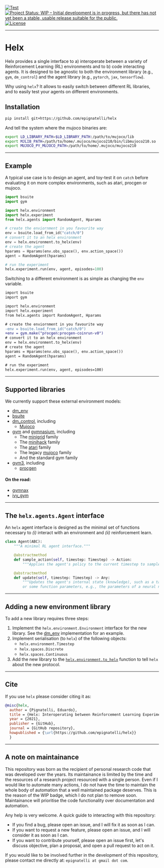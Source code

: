 [![Test](https://github.com/epignatelli/helx/actions/workflows/test.yml/badge.svg)](https://github.com/epignatelli/helx/actions/workflows/test.yml)
[![Project Status: WIP – Initial development is in progress, but there has not yet been a stable, usable release suitable for the public.](https://www.repostatus.org/badges/latest/wip.svg)](https://www.repostatus.org/#wip)
[![License](https://img.shields.io/badge/License-Apache%202.0-blue.svg)](https://opensource.org/licenses/Apache-2.0)

--------------

# Helx

Helx provides a single interface to a) interoperate between a variety of Reinforcement Learning (RL) environments and to b) code interacting agents.
It is designed to be agnostic to both the environment library (e.g., `gym`, `dm_control`) and the agent library (e.g., `pytorch`, `jax`, `tensorflow`).

Why using `helx`? It allows to easily switch between different RL libraries, and to easily test your agents on different environments.

## Installation
```bash
pip install git+https://github.com/epignatelli/helx
```

And tell the system where the mujoco binaries are:
```bash
export LD_LIBRARY_PATH=$LD_LIBRARY_PATH:/path/to/mujoco/lib
export MJLIB_PATH=/path/to/home/.mujoco/mujoco210/bin/libmujoco210.so
export MUJOCO_PY_MUJOCO_PATH=/path/to/home/.mujoco/mujoco210
```

---
## Example

A typical use case is to design an agent, and toy-test it on `catch` before evaluating it on more complex environments, such as atari, procgen or mujoco.

```python
import bsuite
import gym

import helx.environment
import helx.experiment
from helx.agents import RandomAgent, Hparams

# create the enviornment in you favourite way
env = bsuite.load_from_id("catch/0")
# convert it to an helx environment
env = helx.environment.to_helx(env)
# create the agent
hparams = Hparams(env.obs_space(), env.action_space())
agent = RandomAgent(hparams)

# run the experiment
helx.experiment.run(env, agent, episodes=100)
```


Switching to a different environment is as simple as changing the `env` variable.


```diff
import bsuite
import gym

import helx.environment
import helx.experiment
from helx.agents import RandomAgent, Hparams

# create the enviornment in you favourite way
-env = bsuite.load_from_id("catch/0")
+env = gym.make("procgen:procgen-coinrun-v0")
# convert it to an helx environment
env = helx.environment.to_helx(env)
# create the agent
hparams = Hparams(env.obs_space(), env.action_space())
agent = RandomAgent(hparams)

# run the experiment
helx.experiment.run(env, agent, episodes=100)
```

---
## Supported libraries

We currently support these external environment models:
- [dm_env](https://github.com/deepmind/dm_env)
- [bsuite](https://github.com/deepmind/bsuite)
- [dm_control](https://github.com/deepmind/dm_control), including
  - [Mujoco](https://mujoco.org)
- [gym](https://github.com/openai/gym) and [gymnasium](https://github.com/Farama-Foundation/Gymnasium), including
  - The [minigrid]() family
  - The [minihack]() family
  - The [atari](https://github.com/mgbellemare/Arcade-Learning-Environment) family
  - The legacy [mujoco](https://www.roboti.us/download.html) family
  - And the standard gym family
- [gym3](https://github.com/openai/gym3), including
  - [procgen](https://github.com/openai/procgen)

#### On the road:
- [gymnax](https://github.com/RobertTLange/gymnax)
- [ivy_gym](https://github.com/unifyai/gym)
---
## The `helx.agents.Agent` interface

An `helx` agent interface is designed as the minimal set of functions necessary to *(i)* interact with an environment and *(ii)* reinforcement learn.

```python
class Agent(ABC):
    """A minimal RL agent interface."""

    @abstractmethod
    def sample_action(self, timestep: Timestep) -> Action:
        """Applies the agent's policy to the current timestep to sample an action."""

    @abstractmethod
    def update(self, timestep: Timestep) -> Any:
        """Updates the agent's internal state (knowledge), such as a table,
        or some function parameters, e.g., the parameters of a neural network."""
```

---
## Adding a new environment library

To add a new library requires three steps:
1. Implement the `helx.environment.Environment` interface for the new library.
See the [dm_env](helx/environment/dm_env.py) implementation for an example.
1. Implement serialisation (to `helx`) of the following objects:
    - `helx.environment.Timestep`
    - `helx.spaces.Discrete`
    - `helx.spaces.Continuous`
2. Add the new library to the [`helx.environment.to_helx`](helx/environment/interop.py#L16) function to tell `helx` about the new protocol.

---
## Cite
If you use `helx` please consider citing it as:

```bibtex
@misc{helx,
  author = {Pignatelli, Eduardo},
  title = {Helx: Interoperating between Reinforcement Learning Experimental Protocols},
  year = {2021},
  publisher = {GitHub},
  journal = {GitHub repository},
  howpublished = {\url{https://github.com/epignatelli/helx}}
  }
```

---
## A note on maintainance
This repository was born as the recipient of personal research code that was developed over the years.
Its maintainance is limited by the time and the resources of a research project resourced with a single person.
Even if I would like to automate many actions, I do not have the time to maintain the whole body of automation that a well maintained package deserves.
This is the reason of the WIP badge, which I do not plan to remove soon.
Maintainance will prioritise the code functionality over documentation and automation.

Any help is very welcome.
A quick guide to interacting with this repository:
- If you find a bug, please open an issue, and I will fix it as soon as I can.
- If you want to request a new feature, please open an issue, and I will consider it as soon as I can.
- If you want to contribute yourself, please open an issue first, let's discuss objective, plan a proposal, and open a pull request to act on it.

If you would like to be involved further in the development of this repository, please contact me directly at: `epignatelli at gmail dot com`.